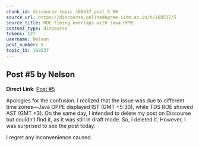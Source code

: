 ```yaml
---
chunk_id: discourse_topic_168537_post_5_00
source_url: https://discourse.onlinedegree.iitm.ac.in/t/168537/5
source_title: ROE timing overlaps with Java OPPE
content_type: discourse
tokens: 127
username: Nelson
post_number: 5
topic_id: 168537
---
```


## Post #5 by Nelson

**Direct Link**: [Post #5](https://discourse.onlinedegree.iitm.ac.in/t/168537/5)

Apologies for the confusion. I realized that the issue was due to different time zones—Java OPPE displayed IST (GMT +5:30), while TDS ROE showed AST (GMT +3). On the same day, I intended to delete my post on Discourse but couldn’t find it, as it was still in draft mode. So, I deleted it. However, I was surprised to see the post today.

I regret any inconvenience caused.
